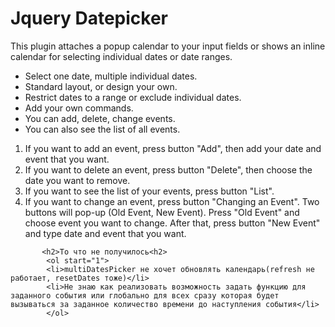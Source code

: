  <div class="col-md-4" id="opener5">
            <h1>Jquery Datepicker</h1>
            <p>This plugin attaches a popup calendar to your input fields or shows an inline calendar for selecting individual dates or date ranges.</p>
            <ul>
              <li>Select one date, multiple individual dates.</li>
              <li>Standard layout, or design your own.</li>
              <li>Restrict dates to a range or exclude individual dates.</li>
              <li>Add your own commands.</li>
              <li>You can add, delete, change events.</li>
              <li>You can also see the list of all events.</li>
            </ul>
            <ol start="1">
              <li>If you want to add an event, press button "Add", then add your date and event that you want.</li>
              <li>If you want to delete an event, press button "Delete", then choose the date you want to remove.</li>
              <li>If you want to see the list of your events, press button "List".</li>
              <li>If you want to change an event, press button "Changing an Event". Two buttons will pop-up (Old Event, New Event). Press "Old Event" and choose event you want to change. After that, press button "New Event" and type date and event that you want.</li>
            </ol>
          </div>

           <h2>То что не получилось<h2>
            <ol start="1">
            <li>multiDatesPicker не хочет обновлять календарь(refresh не работает, resetDates тоже)</li>
            <li>Не знаю как реализовать возможность задать функцию для заданного события или глобально для всех сразу которая будет вызываться за заданное количество времени до наступления события</li>
            </ol>
